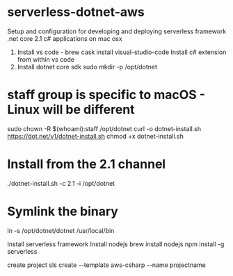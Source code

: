 # serverless-dotnet-aws
Setup and configuration for developing and deploying serverless framework .net core 2.1 c# applications on mac osx
1. Install vs code - brew cask install visual-studio-code
Install c# extension from within vs code
2. Install dotnet core sdk
sudo mkdir -p /opt/dotnet
# staff group is specific to macOS - Linux will be different
sudo chown -R $(whoami):staff /opt/dotnet
curl -o dotnet-install.sh https://dot.net/v1/dotnet-install.sh
chmod +x dotnet-install.sh
# Install from the 2.1 channel
./dotnet-install.sh -c 2.1 -i /opt/dotnet
# Symlink the binary
ln -s /opt/dotnet/dotnet /usr/local/bin

Install serverless framework
Install nodejs
brew install nodejs
npm install -g serverless

create project
sls create --template aws-csharp --name projectname
